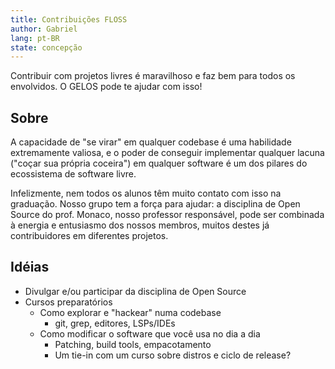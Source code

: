 ```yaml
---
title: Contribuições FLOSS
author: Gabriel
lang: pt-BR
state: concepção
---
```


Contribuir com projetos livres é maravilhoso e faz bem para todos os envolvidos. O GELOS pode te ajudar com isso!

## Sobre

A capacidade de "se virar" em qualquer codebase é uma habilidade extremamente valiosa, e o poder de conseguir implementar qualquer lacuna ("coçar sua própria coceira") em qualquer software é um dos pilares do ecossistema de software livre.

Infelizmente, nem todos os alunos têm muito contato com isso na graduação. Nosso grupo tem a força para ajudar: a disciplina de Open Source do prof. Monaco, nosso professor responsável, pode ser combinada à energia e entusiasmo dos nossos membros, muitos destes já contribuidores em diferentes projetos.

## Idéias

- Divulgar e/ou participar da disciplina de Open Source
- Cursos preparatórios
    - Como explorar e "hackear" numa codebase
        - git, grep, editores, LSPs/IDEs
    - Como modificar o software que você usa no dia a dia
        - Patching, build tools, empacotamento
        - Um tie-in com um curso sobre distros e ciclo de release?
